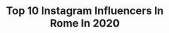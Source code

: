 ---
title: Top 10 Instagram Influencers In Rome In 2020
description: >-
  Find top Instagram influencers in Rome in 2020. Most popular hashtags: # #aesthetic #quarantinelife #homedecor.
platform: Instagram
profiles:
  - username: "camillafalsini"
    fullname: >-
      C A M I L L A F A L S I N I
    location: "Italy"
    followers: 19699
    engagement: 339
    commentsToLikes: 0.009725
    id: ck0w0hwchea7c0i19tutwwcc5
    verified: false
    hashtags: "#illustratioartists, #wallpainting, #taurus, #stayhome"
  - username: "domisferra"
    fullname: >-
      D O M I Z I A N A 🇮🇹
    location: "Italy"
    followers: 14412
    engagement: 1690
    commentsToLikes: 0.085428
    id: ck5c36435yo830i11sd1wjl9v
    verified: false
    hashtags: "#staypretty, #goldmask, #sandals, #bdaygirl"
  - username: "lucreziaguidone"
    fullname: >-
      Lucrezia Guidone
    location: "Italy"
    followers: 17402
    engagement: 1002
    commentsToLikes: 0.101175
    id: ck6tsrv4k6hhu0j71qb1qnrw2
    verified: false
    hashtags: "#internogiorno, #ogataphoto, #lostinnyc, #restiamoacasa"
  - username: "gianmarco_rottaro"
    fullname: >-
      So.Gian🌹
    location: "Italy"
    followers: 829778
    engagement: 2603
    commentsToLikes: 0.019945
    id: ck8weinxje3tv0j787v4ljm72
    verified: false
    hashtags: "#adv, #dgtiktok, #dgfattoamano, #dghandmade"
  - username: "davide.264"
    fullname: >-
      DAVIDE NAPOLITANO
    location: "Italy"
    followers: 36847
    engagement: 523
    commentsToLikes: 0.105336
    id: ck8ta4h3wqfxz0j78u8yly655
    verified: false
    hashtags: "#serie, #mare, #jordan, #crossfit"
  - username: "kimera.justpeach"
    fullname: >-
      Kim Suicide 🏳️‍🌈
    location: "Italy"
    followers: 22481
    engagement: 681
    commentsToLikes: 0.072816
    id: ckap3hfps30h10i787luk8knk
    verified: false
    hashtags: ""
  - username: "kiarabenedetto_"
    fullname: >-
      Kiara | Travel | Fashion
    location: "Italy"
    followers: 10020
    engagement: 995
    commentsToLikes: 0.234481
    id: ck0w46qjax3gf0i19jee3xm1y
    verified: false
    hashtags: "#casely, #getcasely, #yoins, #yoinsusa"
  - username: "sophiaippoliti"
    fullname: >-
      Sophia Ippoliti
    location: "Italy"
    followers: 57723
    engagement: 461
    commentsToLikes: 0.058532
    id: ck0w39u0esb3i0i1995r6hh2z
    verified: false
    hashtags: "#sophiaippoliti, #closeup, #aesthetically, #simplicity"
  - username: "gabriele__diamanti"
    fullname: >-
      𝓖abriele 𝓓iamanti
    location: "Italy"
    followers: 19143
    engagement: 1122
    commentsToLikes: 0.038443
    id: ck8sy9ezck6ka0j78q7k9qniy
    verified: false
    hashtags: "#horseriding, #home, #kimano"
  - username: "alessandro_art_draw"
    fullname: >-
      Alessandro 🇮🇹
    location: "Italy"
    followers: 20607
    engagement: 1212
    commentsToLikes: 0.072207
    id: ckaowbnyt87mm0i78tkew8wd2
    verified: false
    hashtags: ""
---